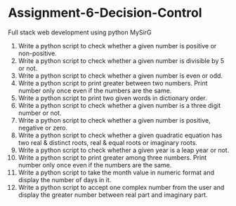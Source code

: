 # Assignment-6-Decision-Control
Full stack web development using python MySirG

1. Write a python script to check whether a given number is positive or non-positive.
2. Write a python script to check whether a given number is divisible by 5 or not.
3. Write a python script to check whether a given number is even or odd.
4. Write a python script to print greater between two numbers. Print number only once even if the numbers are the same.
5. Write a python script to print two given words in dictionary order.
6. Write a python script to check whether a given number is a three digit number or not.
7. Write a python script to check whether a given number is positive, negative or zero.
8. Write a python script to check whether a given quadratic equation has two real & distinct roots, real & equal roots or imaginary roots.
9. Write a python script to check whether a given year is a leap year or not.
10. Write a python script to print greater among three numbers. Print number only once even if the numbers are the same.
11. Write a python script to take the month value in numeric format and display the number of days in it.
12. Write a python script to accept one complex number from the user and display the greater number between real part and imaginary part.
